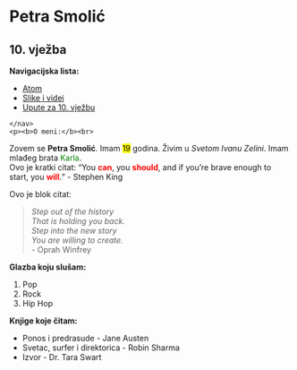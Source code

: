 <!DOCTYPE html>
<html lang="en" dir="ltr">
  <head>
    <meta charset="utf-8">
    <title>10.vježba</title>
    <head>
      <link rel="stylesheet" href="stil.css">

</head>
  <body>
    <h1>Petra Smolić</h1>
    <h2>10. vježba</h2>
    <nav>
      <p><b>Navigacijska lista:</b></p>
      <ul>
        <li><a href="https://atom.io/">Atom</a></li>
        <li><a href="file:///C:/Users/Mototeh/Documents/Grafi%C4%8Dki%20fakultet/Digitalni%20multimedij%201/10.%20vje%C5%BEba/Slike%20i%20videi.html">Slike i videi</a></li>
        <li><a href="file:///C:/Users/Mototeh/Documents/Grafi%C4%8Dki%20fakultet/Digitalni%20multimedij%201/10.%20vje%C5%BEba/10_vje%C5%BEba_HTML.pdf">Upute za 10. vježbu</a></li>
      </ul>

    </nav>
    <p><b>O meni:</b><br>
Zovem se <b>Petra Smolić</b>. Imam <mark>19</mark> godina. Živim u <i>Svetom Ivanu Zelini</i>. Imam mlađeg brata <span style="color: green">Karla</span>.<br>
Ovo je kratki citat: <q cite="">You <b><span style="color: red">can</span></b>, you <b><span style="color: red">should</span></b>, and if you’re brave enough to start, you <b><span style="color: red">will</span></b>.</q> - Stephen King <br>
  </p>
  <p>Ovo je blok citat:<p>
<blockquote cite="http://">
  <i>Step out of the history</i> <br>
  <i>That is holding you back.</i> <br>
  <i>Step into the new story</i> <br>
  <i>You are willing to create.</i> <br>
  - Oprah Winfrey
</blockquote>

  <p><b>Glazba koju slušam:</b></p>
  <ol>
    <li>Pop</li>
    <li>Rock</li>
    <li>Hip Hop</li>
  </ol>
  <p><b>Knjige koje čitam:</b></p>
  <ul>
    <li>Ponos i predrasude - Jane Austen</li>
    <li>Svetac, surfer i direktorica - Robin Sharma</li>
    <li>Izvor - Dr. Tara Swart</li>
  </ul>
  </body>
</html>
  
